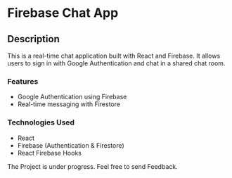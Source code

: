 # Firebase Chat App

## Description
This is a real-time chat application built with React and Firebase. It allows users to sign in with Google Authentication and chat in a shared chat room.

### Features
* Google Authentication using Firebase
* Real-time messaging with Firestore

### Technologies Used
* React
* Firebase (Authentication & Firestore)
* React Firebase Hooks

The Project is under progress.
Feel free to send Feedback.
